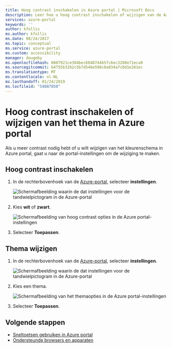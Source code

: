 ```yaml
---
title: Hoog contrast inschakelen in Azure portal | Microsoft Docs
description: Leer hoe u hoog contrast inschakelen of wijzigen van de Azure portal thema.
services: azure-portal
keywords: ''
author: kfollis
ms.author: kfollis
ms.date: 08/24/2017
ms.topic: conceptual
ms.service: azure-portal
ms.custom: accessibility
manager: dougeby
ms.openlocfilehash: 0807921ce304bec6848744b5fc6ec3208e71eca0
ms.sourcegitcommit: b4755b3262c5b7d546e598c0a034a7c0d1e261ec
ms.translationtype: MT
ms.contentlocale: nl-NL
ms.lasthandoff: 01/24/2019
ms.locfileid: "54887050"
---
```

# <a name="turn-on-high-contrast-or-change-the-theme-in-the-azure-portal"></a>Hoog contrast inschakelen of wijzigen van het thema in Azure portal
Als u meer contrast nodig hebt of u wilt wijzigen van het kleurenschema in Azure portal, gaat u naar de portal-instellingen om de wijziging te maken. 

## <a name="turn-on-high-contrast"></a>Hoog contrast inschakelen
1. In de rechterbovenhoek van de [Azure-portal](https://portal.azure.com), selecteer **instellingen**. 

    ![Schermafbeelding waarin de dat instellingen voor de tandwielpictogram in de Azure-portal](./media/azure-portal-change-theme-high-contrast/azure-portal-settings-icon.png)
1. Kies **wit** of **zwart**.

    ![Schermafbeelding van hoog contrast opties in de Azure portal-instellingen](./media/azure-portal-change-theme-high-contrast/azure-portal-highcontrast-options.png)
1. Selecteer **Toepassen**.

## <a name="change-theme"></a>Thema wijzigen
1. In de rechterbovenhoek van de [Azure-portal](https://portal.azure.com), selecteer **instellingen**.

    ![Schermafbeelding waarin de dat instellingen voor de tandwielpictogram in de Azure-portal](./media/azure-portal-change-theme-high-contrast/azure-portal-settings-icon.png)
1. Kies een thema.

    ![Schermafbeelding van het themaopties in de Azure portal-instellingen](./media/azure-portal-change-theme-high-contrast/azure-portal-theme-options.png)
1. Selecteer **Toepassen**.

## <a name="next-steps"></a>Volgende stappen
- [Sneltoetsen gebruiken in Azure portal](azure-portal-keyboard-shortcuts.md)
- [Ondersteunde browsers en apparaten](../azure-preview-portal-supported-browsers-devices.md)
